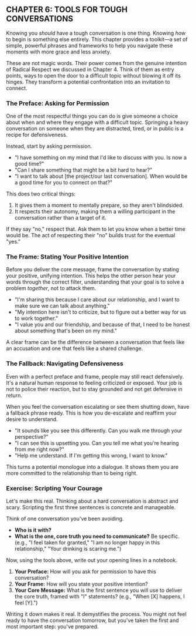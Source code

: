 ## CHAPTER 6: TOOLS FOR TOUGH CONVERSATIONS

Knowing you *should* have a tough conversation is one thing. Knowing *how* to begin is something else entirely. This chapter provides a toolkit—a set of simple, powerful phrases and frameworks to help you navigate these moments with more grace and less anxiety.

These are not magic words. Their power comes from the genuine intention of Radical Respect we discussed in Chapter 4. Think of them as entry points, ways to open the door to a difficult topic without blowing it off its hinges. They transform a potential confrontation into an invitation to connect.

### The Preface: Asking for Permission

One of the most respectful things you can do is give someone a choice about when and where they engage with a difficult topic. Springing a heavy conversation on someone when they are distracted, tired, or in public is a recipe for defensiveness.

Instead, start by asking permission.

*   "I have something on my mind that I'd like to discuss with you. Is now a good time?"
*   "Can I share something that might be a bit hard to hear?"
*   "I want to talk about [the project/our last conversation]. When would be a good time for you to connect on that?"

This does two critical things:
1.  It gives them a moment to mentally prepare, so they aren't blindsided.
2.  It respects their autonomy, making them a willing participant in the conversation rather than a target of it.

If they say "no," respect that. Ask them to let you know when a better time would be. The act of respecting their "no" builds trust for the eventual "yes."

### The Frame: Stating Your Positive Intention

Before you deliver the core message, frame the conversation by stating your positive, unifying intention. This helps the other person hear your words through the correct filter, understanding that your goal is to solve a problem *together*, not to attack them.

*   "I'm sharing this because I care about our relationship, and I want to make sure we can talk about anything."
*   "My intention here isn't to criticize, but to figure out a better way for us to work together."
*   "I value you and our friendship, and because of that, I need to be honest about something that's been on my mind."

A clear frame can be the difference between a conversation that feels like an accusation and one that feels like a shared challenge.

### The Fallback: Navigating Defensiveness

Even with a perfect preface and frame, people may still react defensively. It's a natural human response to feeling criticized or exposed. Your job is not to police their reaction, but to stay grounded and not get defensive in return.

When you feel the conversation escalating or see them shutting down, have a fallback phrase ready. This is how you de-escalate and reaffirm your desire to understand.

*   "It sounds like you see this differently. Can you walk me through your perspective?"
*   "I can see this is upsetting you. Can you tell me what you're hearing from me right now?"
*   "Help me understand. If I'm getting this wrong, I want to know."

This turns a potential monologue into a dialogue. It shows them you are more committed to the relationship than to being right.

### Exercise: Scripting Your Courage

Let's make this real. Thinking about a hard conversation is abstract and scary. Scripting the first three sentences is concrete and manageable.

Think of one conversation you've been avoiding.
*   **Who is it with?**
*   **What is the one, core truth you need to communicate?** Be specific. (e.g., "I feel taken for granted," "I am no longer happy in this relationship," "Your drinking is scaring me.")

Now, using the tools above, write out your opening lines in a notebook.
1.  **Your Preface:** How will you ask for permission to have this conversation?
2.  **Your Frame:** How will you state your positive intention?
3.  **Your Core Message:** What is the first sentence you will use to deliver the core truth, framed with "I" statements? (e.g., "When [X] happens, I feel [Y].")

Writing it down makes it real. It demystifies the process. You might not feel ready to have the conversation tomorrow, but you've taken the first and most important step: you've prepared. 